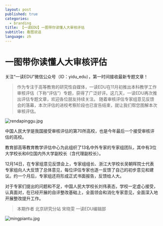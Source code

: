 ```yaml
---
layout: post
published: true
categories:
  - branding
title: 【一读EDU】一图带你读懂人大审核评估
subtitle: 看图说话
language: zh
---
```

# 一图带你读懂人大审核评估


关注“一读EDU”微信公众号（ID：yidu_edu），第一时间接收最新专题文章！


> 作为专注于高等教育的研究性自媒体，一读EDU在11月初推出本科教学工作审核评估（下称“评估”）专题，获得了广泛好评。这几天，一读EDU再次推出评估专题文章，欢迎各位朋友持续关注。
随着审核评估专家组意见反馈会的落幕，本次评估的进校考察阶段也已宣告结束，就让我们帮您图解本次审核评估。

![rendapinggu.jpg]({{site.baseurl}}/image/rendapinggu.jpg)


中国人民大学是我国接受审核评估的第70所高校，也是今年最后一个接受审核评估的高校。

教育部高等教育教学评估中心为此组织了13名中外专家的专家组团队，其中有3位大学校长和6位国内外大学副校长（含代理副校长）。

12月14日，在专家组意见反馈会上，专家组组长、浙江大学校长吴朝晖院士代表专家组向人大反馈了总体意见，每位评估专家也逐一反馈了自己的初步意见和建议。约一个月后，专家组还将形成正式书面报告，反馈给人大。

对于专家们提出的问题和不足，中国人民大学校长刘伟表态，学校一定虚心接受，认真面对，在已经开展的自评整改基础上，全面领会和消化专家意见，全面深入地开展整改提升工作。



> 本期作者
北京研究分站 宋晓雯
一读EDU编辑部



![mingpiantu.jpg]({{site.baseurl}}/image/mingpiantu.jpg)
